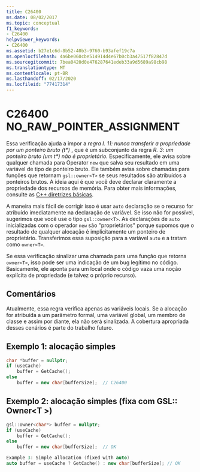 ```yaml
---
title: C26400
ms.date: 08/02/2017
ms.topic: conceptual
f1_keywords:
- C26400
helpviewer_keywords:
- C26400
ms.assetid: b27e1c6d-8b52-40b3-9760-b93afef19c7a
ms.openlocfilehash: 4a6be060cbe514914d4e67b0cb3a47517f82847d
ms.sourcegitcommit: 7bea0420d0e476287641edeb33a9d5689a98cb98
ms.translationtype: MT
ms.contentlocale: pt-BR
ms.lasthandoff: 02/17/2020
ms.locfileid: "77417314"
---
```

# <a name="c26400-no_raw_pointer_assignment"></a>C26400 NO_RAW_POINTER_ASSIGNMENT

Essa verificação ajuda a impor a *regra I. 11: nunca transferir a propriedade por um ponteiro bruto (t\*)* , que é um subconjunto da regra *R. 3: um ponteiro bruto (um t\*) não é proprietário.* Especificamente, ele avisa sobre qualquer chamada para Operator `new` que salva seu resultado em uma variável de tipo de ponteiro bruto. Ele também avisa sobre chamadas para funções que retornam `gsl::owner<T>` se seus resultados são atribuídos a ponteiros brutos. A ideia aqui é que você deve declarar claramente a propriedade dos recursos de memória. Para obter mais informações, consulte as [ C++ diretrizes básicas](https://github.com/isocpp/CppCoreGuidelines/blob/master/CppCoreGuidelines.md#r-resource-management).

A maneira mais fácil de corrigir isso é usar `auto` declaração se o recurso for atribuído imediatamente na declaração de variável. Se isso não for possível, sugerimos que você use o tipo `gsl::owner<T>`. As declarações de `auto` inicializadas com o operador `new` são "proprietários" porque supomos que o resultado de qualquer alocação é implicitamente um ponteiro de proprietário. Transferimos essa suposição para a variável `auto` e a tratam como `owner<T>`.

Se essa verificação sinalizar uma chamada para uma função que retorna `owner<T>`, isso pode ser uma indicação de um bug legítimo no código. Basicamente, ele aponta para um local onde o código vaza uma noção explícita de propriedade (e talvez o próprio recurso).

## <a name="remarks"></a>Comentários

Atualmente, essa regra verifica apenas as variáveis locais. Se a alocação for atribuída a um parâmetro formal, uma variável global, um membro de classe e assim por diante, ela não será sinalizada. A cobertura apropriada desses cenários é parte do trabalho futuro.

## <a name="example-1-simple-allocation"></a>Exemplo 1: alocação simples

```cpp
char *buffer = nullptr;
if (useCache)
    buffer = GetCache();
else
    buffer = new char[bufferSize];  // C26400
```

## <a name="example-2-simple-allocation-fixed-with-gslownert"></a>Exemplo 2: alocação simples (fixa com GSL:: Owner\<T >)

```cpp
gsl::owner<char*> buffer = nullptr;
if (useCache)
    buffer = GetCache();
else
    buffer = new char[bufferSize];  // OK

Example 3: Simple allocation (fixed with auto)
auto buffer = useCache ? GetCache() : new char[bufferSize]; // OK
```
